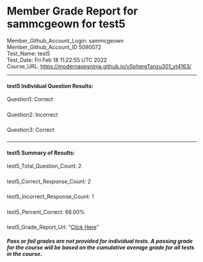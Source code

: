 # Member Grade Report for sammcgeown for test5  
   
Member_Github_Account_Login: sammcgeown  
Member_Github_Account_ID 5090072  
Test_Name: test5  
Test_Date: Fri Feb 18 11:22:55 UTC 2022  
Course_URL: https://modernappsninja.github.io/vSphereTanzu301_vt4163/  
   
---  
#### test5 Individual Question Results:  
Question1: Correct  
#####  
Question2: Incorrect  
#####  
Question3: Correct  
#####  
---  
#### test5 Summary of Results:  
test5_Total_Question_Count: 2  
#####  
test5_Correct_Response_Count: 2  
#####  
test5_Incorrect_Response_Count: 1  
#####  
test5_Percent_Correct: 66.00%  
#####  
test5_Grade_Report_Url: "[Click Here](https://github.com/modernappsninjas/sammcgeown/blob/main/static/userdata/courses/vSphereTanzu301_vt4163/grade_report.pr424.test5.md)"
##### Pass or fail grades are not provided for individual tests. A passing grade for the course will be based on the cumulative average grade for all tests in the course.  
